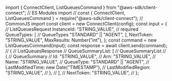 import { ConnectClient, ListQueuesCommand } from "@aws-sdk/client-connect"; // ES Modules import
// const { ConnectClient, ListQueuesCommand } = require("@aws-sdk/client-connect"); // CommonJS import
const client = new ConnectClient(config);
const input = { // ListQueuesRequest
  InstanceId: "STRING_VALUE", // required
  QueueTypes: [ // QueueTypes
    "STANDARD" || "AGENT",
  ],
  NextToken: "STRING_VALUE",
  MaxResults: Number("int"),
};
const command = new ListQueuesCommand(input);
const response = await client.send(command);
// { // ListQueuesResponse
//   QueueSummaryList: [ // QueueSummaryList
//     { // QueueSummary
//       Id: "STRING_VALUE",
//       Arn: "STRING_VALUE",
//       Name: "STRING_VALUE",
//       QueueType: "STANDARD" || "AGENT",
//       LastModifiedTime: new Date("TIMESTAMP"),
//       LastModifiedRegion: "STRING_VALUE",
//     },
//   ],
//   NextToken: "STRING_VALUE",
// };

